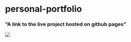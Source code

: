 # personal-portfolio

### ”A link to the live project hosted on github pages”
![](https://hervnzig.github.io/personal-portfolio/)
